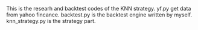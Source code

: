 This is the researh and backtest codes of the KNN strategy. 
yf.py get data from yahoo fincance. 
backtest.py is the backtest engine written by myself. 
knn_strategy.py is the strategy part.
